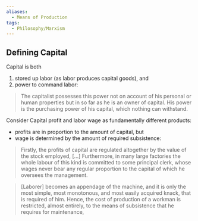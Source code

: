 ```yaml
---
aliases:
  - Means of Production
tags:
  - Philosophy/Marxism
---
```


## Defining Capital

Capital is both

1. stored up labor (as labor produces capital goods), and
2. power to command labor:

> The capitalist possesses this power not on account of his personal or human properties but in so far as he is an owner of capital. His power is the purchasing power of his capital, which nothing can withstand.

Consider Capital profit and labor wage as fundamentally different products:

- profits are in proportion to the amount of capital, but
- wage is determined by the amount of required subsistence:

> Firstly, the profits of capital are regulated altogether by the value of the stock employed, […] Furthermore, in many large factories the whole labour of this kind is committed to some principal clerk, whose wages never bear any regular proportion to the capital of which he oversees the management.

> [Laborer] becomes an appendage of the machine, and it is only the most simple, most monotonous, and most easily acquired knack, that is required of him. Hence, the cost of production of a workman is restricted, almost entirely, to the means of subsistence that he requires for maintenance,
